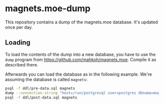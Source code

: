 # magnets.moe-dump

This repository contains a dump of the magnets.moe database. It's updated once per day.

## Loading

To load the contents of the dump into a new database, you have to use the `dump` program from https://github.com/mahkoh/magnets.moe. Compile it as described there.

Afterwards you can load the database as in the following example. We're assuming the database is called `magnets`:

```bash
psql -f ddl/pre-data.sql magnets
dump --connection-string "host=/run/postgresql user=postgres dbname=magnets" load
psql -f ddl/post-data.sql magnets
```
